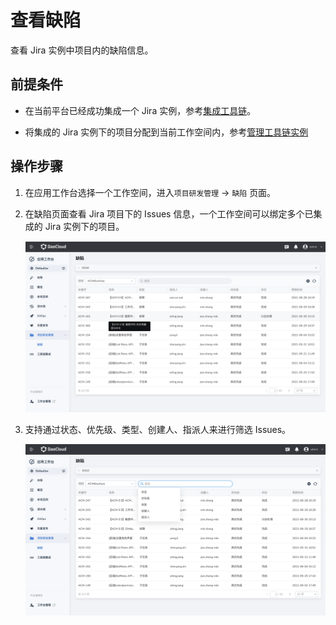 # 查看缺陷

查看 Jira 实例中项目内的缺陷信息。

## 前提条件

- 在当前平台已经成功集成一个 Jira 实例，参考[集成工具链](../tools/integrated-toolchain.md)。

- 将集成的 Jira 实例下的项目分配到当前工作空间内，参考[管理工具链实例](../tools/toolchain-instances.md)

## 操作步骤

1. 在应用工作台选择一个工作空间，进入`项目研发管理` -> `缺陷` 页面。

2. 在缺陷页面查看 Jira 项目下的 Issues 信息，一个工作空间可以绑定多个已集成的 Jira 实例下的项目。

    ![issue01](../../images/issue01.png)

3. 支持通过状态、优先级、类型、创建人、指派人来进行筛选 Issues。

    ![issue01](../../images/issue02.png)
